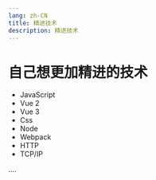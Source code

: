 ```yaml
---
lang: zh-CN
title: 精进技术
description: 精进技术
---
```


# 自己想更加精进的技术

- JavaScript
- Vue 2
- Vue 3
- Css
- Node
- Webpack
- HTTP
- TCP/IP

....
